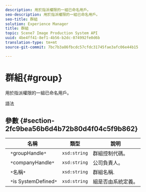 ```yaml
---
description: 用於指派權限的一組已命名用戶。
seo-description: 用於指派權限的一組已命名用戶。
seo-title: 群組
solution: Experience Manager
title: 群組
topic: Scene7 Image Production System API
uuid: 4be4ff41-8ef1-4b56-b2dc-074992fe0d6b
translation-type: tm+mt
source-git-commit: 7bc7b3a86fbcdc57cfdc31745fae3afc06e44b15

---
```



# 群組{#group}

用於指派權限的一組已命名用戶。

語法

## 參數 {#section-2fc9bea56b6d4b72b80d4f04c5f9b862}

| 名稱 | 類型 | 說明 |
|---|---|---|
| ` *`groupHandle`*` | `xsd:string` | 群組控制代碼。 |
| ` *`companyHandle`*` | `xsd:string` | 公司負責人。 |
| ` *`名稱`*` | `xsd:string` | 群組名稱. |
| ` *`is SystemDefined`*` | `xsd:string` | 組是否由系統定義。 |

